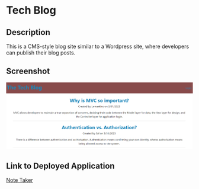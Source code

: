 # Tech Blog


## Description

This is a CMS-style blog site similar to a Wordpress site, where developers can publish their blog posts.

## Screenshot

![image](./assets/images/Screenshot.png)



## Link to Deployed Application

<a href=https://techblogchallenge-app.herokuapp.com> Note Taker
